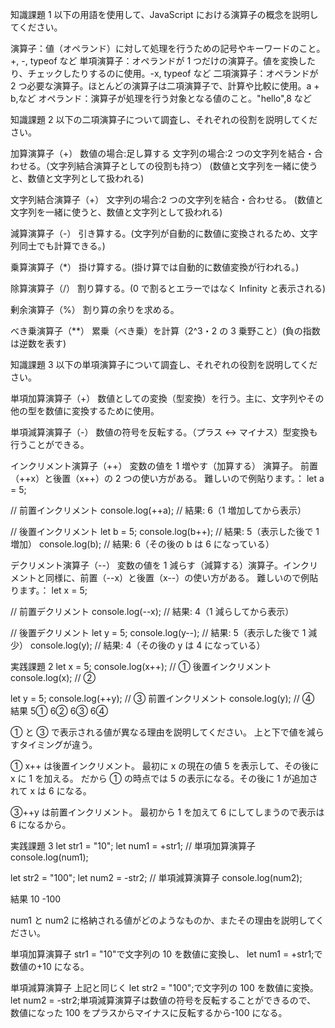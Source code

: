 知識課題 1
以下の用語を使用して、JavaScript における演算子の概念を説明してください。

演算子：値（オペランド）に対して処理を行うための記号やキーワードのこと。+, -, typeof など
単項演算子：オペランドが 1 つだけの演算子。値を変換したり、チェックしたりするのに使用。-x, typeof など
二項演算子：オペランドが 2 つ必要な演算子。ほとんどの演算子は二項演算子で、計算や比較に使用。a + b,など
オペランド：演算子が処理を行う対象となる値のこと。"hello",8 など

知識課題 2
以下の二項演算子について調査し、それぞれの役割を説明してください。

加算演算子（+）
数値の場合:足し算する
文字列の場合:2 つの文字列を結合・合わせる。（文字列結合演算子としての役割も持つ）
(数値と文字列を一緒に使うと、数値と文字列として扱われる)

文字列結合演算子（+）
文字列の場合:2 つの文字列を結合・合わせる。
(数値と文字列を一緒に使うと、数値と文字列として扱われる)

減算演算子（-）
引き算する。(文字列が自動的に数値に変換されるため、文字列同士でも計算できる。)

乗算演算子（\*）
掛け算する。(掛け算では自動的に数値変換が行われる。)

除算演算子（/）
割り算する。(0 で割るとエラーではなく Infinity と表示される)

剰余演算子（%）
割り算の余りを求める。

べき乗演算子（\*\*）
累乗（べき乗）を計算（2^3・2 の 3 乗野こと）(負の指数は逆数を表す)

知識課題 3
以下の単項演算子について調査し、それぞれの役割を説明してください。

単項加算演算子（+）
数値としての変換（型変換）を行う。主に、文字列やその他の型を数値に変換するために使用。

単項減算演算子（-）
数値の符号を反転する。（プラス ↔ マイナス）型変換も行うことができる。

インクリメント演算子（++）
変数の値を 1 増やす（加算する） 演算子。 前置（++x）と後置（x++）の 2 つの使い方がある。
難しいので例貼ります。：
let a = 5;

// 前置インクリメント
console.log(++a); // 結果: 6（1 増加してから表示）

// 後置インクリメント
let b = 5;
console.log(b++); // 結果: 5（表示した後で 1 増加）
console.log(b); // 結果: 6（その後の b は 6 になっている）

デクリメント演算子（--）
変数の値を 1 減らす（減算する）演算子。インクリメントと同様に、前置（--x）と後置（x--）の使い方がある。
難しいので例貼ります。：
let x = 5;

// 前置デクリメント
console.log(--x); // 結果: 4（1 減らしてから表示）

// 後置デクリメント
let y = 5;
console.log(y--); // 結果: 5（表示した後で 1 減少）
console.log(y); // 結果: 4（その後の y は 4 になっている）

実践課題 2
let x = 5;
console.log(x++); // ① 後置インクリメント
console.log(x); // ②

let y = 5;
console.log(++y); // ③ 前置インクリメント
console.log(y); // ④
結果
5①
6②
6③
6④

① と ③ で表示される値が異なる理由を説明してください。
上と下で値を減らすタイミングが違う。

① x++ は後置インクリメント。
最初に x の現在の値 5 を表示して、その後に x に 1 を加える。
だから ① の時点では 5 の表示になる。その後に 1 が追加されて x は 6 になる。

③++y は前置インクリメント。
最初から 1 を加えて 6 にしてしまうので表示は 6 になるから。

実践課題 3
let str1 = "10";
let num1 = +str1; // 単項加算演算子
console.log(num1);

let str2 = "100";
let num2 = -str2; // 単項減算演算子
console.log(num2);

結果
10
-100

num1 と num2 に格納される値がどのようなものか、またその理由を説明してください。

単項加算演算子
str1 = "10"で文字列の 10 を数値に変換し、
let num1 = +str1;で数値の+10 になる。

単項減算演算子
上記と同じく let str2 = "100";で文字列の 100 を数値に変換。
let num2 = -str2;単項減算演算子は数値の符号を反転することができるので、
数値になった 100 をプラスからマイナスに反転するから-100 になる。
